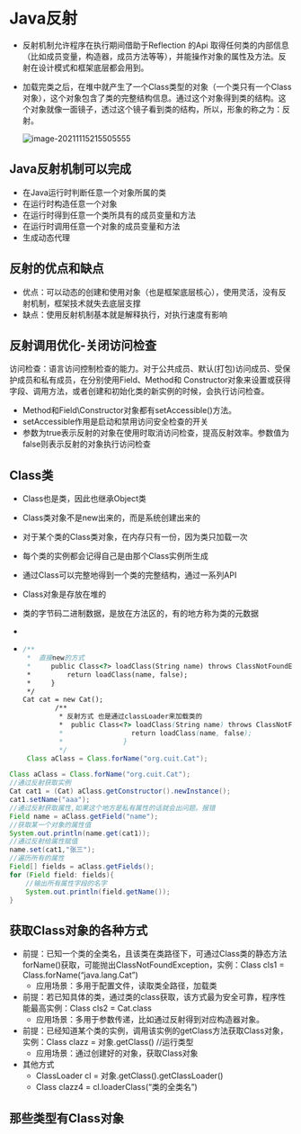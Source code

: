 # Java反射

+ 反射机制允许程序在执行期间借助于Reflection 的Api 取得任何类的内部信息（比如成员变量，构造器，成员方法等等），并能操作对象的属性及方法。反射在设计模式和框架底层都会用到。

+ 加载完类之后，在堆中就产生了一个Class类型的对象（一个类只有一个Class对象），这个对象包含了类的完整结构信息。通过这个对象得到类的结构。这个对象就像一面镜子，透过这个镜子看到类的结构，所以，形象的称之为：反射。

  ![image-20211115215505555](%E5%9B%BE%E7%89%87%E6%96%87%E4%BB%B6%E5%AD%98%E5%82%A8/image-20211115215505555.png)

## Java反射机制可以完成

+ 在Java运行时判断任意一个对象所属的类
+ 在运行时构造任意一个对象
+ 在运行时得到任意一个类所具有的成员变量和方法
+ 在运行时调用任意一个对象的成员变量和方法
+ 生成动态代理

## 反射的优点和缺点

+ 优点：可以动态的创建和使用对象（也是框架底层核心），使用灵活，没有反射机制，框架技术就失去底层支撑
+ 缺点：使用反射机制基本就是解释执行，对执行速度有影响

## 反射调用优化-关闭访问检查

访问检查：语言访问控制检查的能力。对于公共成员、默认(打包)访问成员、受保护成员和私有成员，在分别使用Field、Method和 Constructor对象来设置或获得字段、调用方法，或者创建和初始化类的新实例的时候，会执行访问检查。

+ Method和Field\Constructor对象都有setAccessible()方法。
+ setAccessible作用是启动和禁用访问安全检查的开关
+ 参数为true表示反射的对象在使用时取消访问检查，提高反射效率。参数值为false则表示反射的对象执行访问检查

## Class类

+ Class也是类，因此也继承Object类

+ Class类对象不是new出来的，而是系统创建出来的

+ 对于某个类的Class类对象，在内存只有一份，因为类只加载一次

+ 每个类的实例都会记得自己是由那个Class实例所生成

+ 通过Class可以完整地得到一个类的完整结构，通过一系列API

+ Class对象是存放在堆的

+ 类的字节码二进制数据，是放在方法区的，有的地方称为类的元数据

+ 

+ ```java
  /**
   *  直接new的方式
   *     public Class<?> loadClass(String name) throws ClassNotFoundException {
   *         return loadClass(name, false);
   *     }
   */
  Cat cat = new Cat();
          /**
           * 反射方式 也是通过classLoader来加载类的
           *  public Class<?> loadClass(String name) throws ClassNotFoundException {
           *                 return loadClass(name, false);
           *               }
           */
   Class aClass = Class.forName("org.cuit.Cat");
  ```

```java
Class aClass = Class.forName("org.cuit.Cat");
//通过反射获取实例
Cat cat1 = (Cat) aClass.getConstructor().newInstance();
cat1.setName("aaa");
//通过反射获取属性,如果这个地方是私有属性的话就会出问题。报错
Field name = aClass.getField("name");
//获取某一个对象的属性值
System.out.println(name.get(cat1));
//通过反射给属性赋值
name.set(cat1,"张三");
//遍历所有的属性
Field[] fields = aClass.getFields();
for (Field field: fields){
    //输出所有属性字段的名字
    System.out.println(field.getName());
}
```

## 获取Class对象的各种方式

+ 前提：已知一个类的全类名，且该类在类路径下，可通过Class类的静态方法forName()获取，可能抛出ClassNotFoundException，实例：Class cls1 = Class.forName(“java.lang.Cat”)
  + 应用场景：多用于配置文件，读取类全路径，加载类
+ 前提：若已知具体的类，通过类的class获取，该方式最为安全可靠，程序性能最高实例：Class cls2 = Cat.class
  + 应用场景：多用于参数传递，比如通过反射得到对应构造器对象。
+ 前提：已经知道某个类的实例，调用该实例的getClass方法获取Class对象，实例：Class clazz = 对象.getClass() //运行类型
  + 应用场景：通过创建好的对象，获取Class对象
+ 其他方式
  + ClassLoader cl = 对象.getClass().getClassLoader()
  + Class clazz4 = cl.loaderClass(“类的全类名”)

## 那些类型有Class对象
